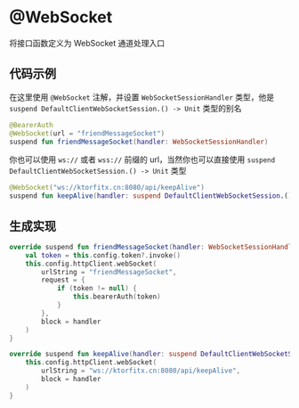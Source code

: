 # @WebSocket

将接口函数定义为 WebSocket 通道处理入口

## 代码示例

在这里使用 `@WebSocket` 注解，并设置 `WebSocketSessionHandler` 类型，他是 `suspend DefaultClientWebSocketSession.() -> Unit` 类型的别名

```kotlin
@BearerAuth
@WebSocket(url = "friendMessageSocket")
suspend fun friendMessageSocket(handler: WebSocketSessionHandler)
```

你也可以使用 `ws://` 或者 `wss://` 前缀的 url，当然你也可以直接使用 `suspend DefaultClientWebSocketSession.() -> Unit` 类型

```kotlin
@WebSocket("ws://ktorfitx.cn:8080/api/keepAlive")
suspend fun keepAlive(handler: suspend DefaultClientWebSocketSession.() -> Unit)
```

## 生成实现

```kotlin
override suspend fun friendMessageSocket(handler: WebSocketSessionHandler) {
	val token = this.config.token?.invoke()
	this.config.httpClient.webSocket(
		urlString = "friendMessageSocket",
		request = {
			if (token != null) {
				this.bearerAuth(token)
			}
		},
		block = handler
	)
}
```

```kotlin
override suspend fun keepAlive(handler: suspend DefaultClientWebSocketSession.() -> Unit) {
	this.config.httpClient.webSocket(
		urlString = "ws://ktorfitx.cn:8080/api/keepAlive",
		block = handler
	)
}
```